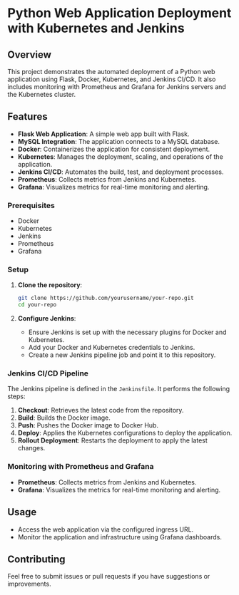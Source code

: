 # Python Web Application Deployment with Kubernetes and Jenkins

## Overview

This project demonstrates the automated deployment of a Python web application using Flask, Docker, Kubernetes, and Jenkins CI/CD. It also includes monitoring with Prometheus and Grafana for Jenkins servers and the Kubernetes cluster.

## Features

- **Flask Web Application**: A simple web app built with Flask.
- **MySQL Integration**: The application connects to a MySQL database.
- **Docker**: Containerizes the application for consistent deployment.
- **Kubernetes**: Manages the deployment, scaling, and operations of the application.
- **Jenkins CI/CD**: Automates the build, test, and deployment processes.
- **Prometheus**: Collects metrics from Jenkins and Kubernetes.
- **Grafana**: Visualizes metrics for real-time monitoring and alerting.

### Prerequisites

- Docker
- Kubernetes
- Jenkins
- Prometheus
- Grafana

### Setup

1. **Clone the repository**:
    ```sh
    git clone https://github.com/yourusername/your-repo.git
    cd your-repo
    ```

2. **Configure Jenkins**:
    - Ensure Jenkins is set up with the necessary plugins for Docker and Kubernetes.
    - Add your Docker and Kubernetes credentials to Jenkins.
    - Create a new Jenkins pipeline job and point it to this repository.

### Jenkins CI/CD Pipeline

The Jenkins pipeline is defined in the `Jenkinsfile`. It performs the following steps:
1. **Checkout**: Retrieves the latest code from the repository.
2. **Build**: Builds the Docker image.
3. **Push**: Pushes the Docker image to Docker Hub.
4. **Deploy**: Applies the Kubernetes configurations to deploy the application.
5. **Rollout Deployment**: Restarts the deployment to apply the latest changes.

### Monitoring with Prometheus and Grafana

- **Prometheus**: Collects metrics from Jenkins and Kubernetes.
- **Grafana**: Visualizes the metrics for real-time monitoring and alerting.

## Usage

- Access the web application via the configured ingress URL.
- Monitor the application and infrastructure using Grafana dashboards.

## Contributing

Feel free to submit issues or pull requests if you have suggestions or improvements.
